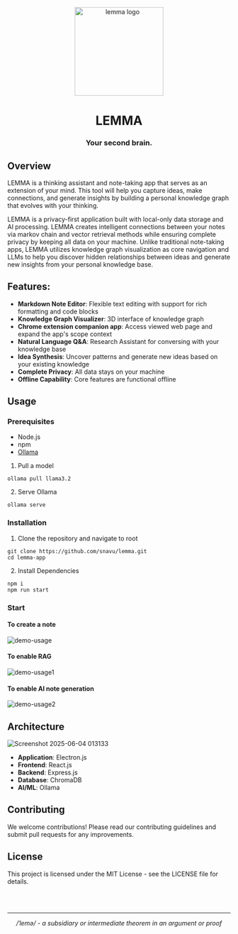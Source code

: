 <p align="center">
<img style="align:center;" src="https://github.com/user-attachments/assets/ef92fbfe-ede5-414b-9234-44a35b342b6e" alt="lemma logo" width="200" />
</p>

<h1 align="center">LEMMA</h1>

<h3 align="center">Your second brain.</h3>



## Overview

LEMMA is a thinking assistant and note-taking app that serves as an extension of your mind. This tool will help you capture ideas, make connections, and generate insights by building a personal knowledge graph that evolves with your thinking.

LEMMA is a privacy-first application built with local-only data storage and AI processing. LEMMA creates intelligent connections between your notes via markov chain and vector retrieval methods while ensuring complete privacy by keeping all data on your machine.
Unlike traditional note-taking apps, LEMMA utilizes knowledge graph visualization as core navigation and LLMs to help you discover hidden relationships between ideas and generate new insights from your personal knowledge base.

## Features:
- **Markdown Note Editor**: Flexible text editing with support for rich formatting and code blocks
- **Knowledge Graph Visualizer**: 3D interface of knowledge graph 
- **Chrome extension companion app**: Access viewed web page and expand the app's scope context
- **Natural Language Q&A**: Research Assistant for conversing with your knowledge base
- **Idea Synthesis**: Uncover patterns and generate new ideas based on your existing knowledge
- **Complete Privacy**: All data stays on your machine
- **Offline Capability**: Core features are functional offline

## Usage
### Prerequisites
- Node.js
- npm
- [Ollama](https://github.com/ollama/ollama)
1. Pull a model
```
ollama pull llama3.2
```
2. Serve Ollama
```
ollama serve
```

### Installation
1. Clone the repository and navigate to root
```
git clone https://github.com/snavu/lemma.git
cd lemma-app
```
2. Install Dependencies
```
npm i
npm run start
```
### Start
#### To create a note
![demo-usage](https://github.com/user-attachments/assets/0d489fed-58a4-41bd-bbc0-5560560f94d4)

#### To enable RAG 
![demo-usage1](https://github.com/user-attachments/assets/b73a6c1c-ec10-447c-adfb-3234c3a05ac3)

#### To enable AI note generation
![demo-usage2](https://github.com/user-attachments/assets/2eda3473-5e13-4b54-b778-c011f1dca99e)

## Architecture
![Screenshot 2025-06-04 013133](https://github.com/user-attachments/assets/25da6f20-0240-4d78-8665-1643cfcbfe80)
- **Application**: Electron.js
- **Frontend**: React.js 
- **Backend**: Express.js
- **Database**: ChromaDB 
- **AI/ML**: Ollama
  
## Contributing

We welcome contributions! Please read our contributing guidelines and submit pull requests for any improvements.

## License

This project is licensed under the MIT License - see the LICENSE file for details.

<br>
<br>


---
<p align="center" > <em>/ˈlemə/ - a subsidiary or intermediate theorem in an argument or proof</em><p/>
